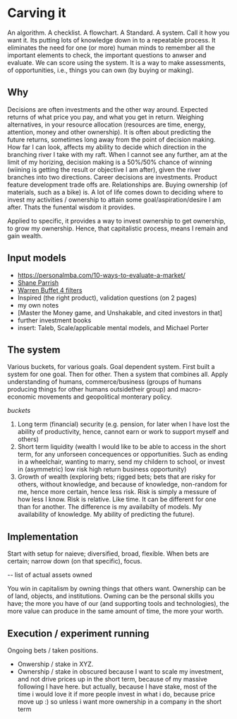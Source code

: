 # Carving it
An algorithm. A checklist. A flowchart. A Standard. A system. Call it how you want it. Its putting lots of knowledge down in to a repeatable process. It eliminates the need for one (or more) human minds to remember all the important elements to check, the important questions to anwser and evaluate. We can score using the system. It is a way to make assessments, of opportunities, i.e., things you can own (by buying or making).

## Why
Decisions are often investments and the other way around. Expected returns of what price you pay, and what you get in return. Weighing alternatives, in your resource allocation (resources are time, energy, attention, money and other ownership). It is often about predicting the future returns, sometimes long away from the point of decision making. How far I can look, affects my ability to decide which direction in the branching river I take with my raft. When I cannot see any further, am at the limit of my horizing, decision making is a 50%/50% chance of winning (wiining is getting the result or objective I am after), given the river branches into two directions. Career decisions are investments. Product feature development trade offs are. Relationships are. Buying ownership (of materials, such as a bike) is. A lot of life comes down to deciding where to invest my activities / ownership to attain some goal/aspiration/desire I am after. Thats the funental wisdom it provides.

Applied to specific, it provides a way to invest ownership to get ownership, to grow my ownership. Hence, that capitalistic process, means I remain and gain wealth.

## Input models
* https://personalmba.com/10-ways-to-evaluate-a-market/
* [Shane Parrish](https://fs.blog/2019/02/investment-algorithm/)
* [Warren Buffet 4 filters](https://www.youtube.com/watch?v=Du1tYZ4Vj7)
* Inspired (the right product), validation questions (on 2 pages)
* my own notes
* [Master the Money game, and Unshakable, and cited investors in that]
* further investment books
* insert: Taleb, Scale/applicable mental models, and Michael Porter

## The system
Various buckets, for various goals. Goal dependent system. First built a system for one goal. Then for other. Then a system that combines all.
Apply understanding of humans, commerce/business (groups of humans producing things for other humans outsidetheir group) and macro-economic movements and geopolitical monterary policy.

*buckets*
1. Long term (financial) security (e.g. pension, for later when I have lost the ability of productivity, hence, cannot earn or work to support myself and others)
2. Short term liquidity (wealth I would like to be able to access in the short term, for any unforseen concequences or opportunities. Such as ending in a wheelchair, wanting to marry, send my childern to school, or invest in (asymmetric) low risk high return business opportunity)
3. Growth of wealth (exploring bets; rigged bets; bets that are risky for others, without knowledge, and because of knowledge, non-random for me, hence more certain, hence less risk. Risk is simply a messure of how less I know. Risk is relative. Like time. It can be different for one than for another. The difference is my availabilty of models. My availability of knowledge. My ability of predicting the future).

## Implementation
Start with setup for naieve; diversified, broad, flexible. When bets are certain; narrow down (on that specific), focus.

-- list of actual assets owned

You win in capitalism by owning things that others want. Ownership can be of land, objects, and institutions. Owning can be the personal skills you have; the more you have of our (and supporting tools and technologies), the more value can produce in the same amount of time, the more your worth. 

## Execution / experiment running
Ongoing bets / taken positions.
* Onwership / stake in XYZ.
* Ownership / stake in obscured because I want to scale my investment, and not drive prices up in the short term, because of my massive following I have here. but actually, because I have stake, most of the time i would love it if more people invest in what i do, because price move up :) so unless i want more ownership in a company in the short term